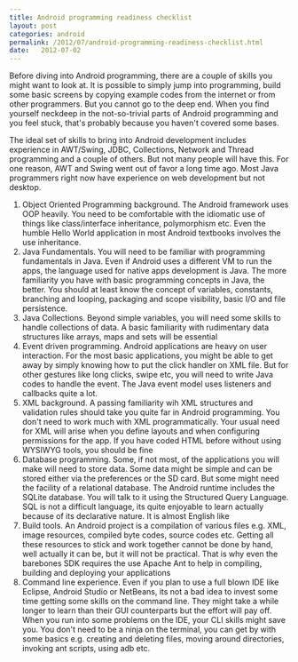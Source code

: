 ```yaml
---
title: Android programming readiness checklist
layout: post
categories: android
permalink: /2012/07/android-programming-readiness-checklist.html 
date:   2012-07-02 
---
```


Before diving into Android programming, there are a couple of skills you might want to look at. It is possible to simply jump into programming, build some basic screens by copying example codes from the internet or from other programmers. But you cannot go to the deep end. When you find yourself neckdeep in the not-so-trivial parts of Android programming and you feel stuck, that's probably because you haven't covered some bases.

The ideal set of skills to bring into Android development includes experience in AWT/Swing, JDBC, Collections, Network and Thread programming and a couple of others. But not many people will have this. For one reason, AWT and Swing went out of favor a long time ago. Most Java programmers right now have experience on web development but not desktop.

1. Object Oriented Programming background. The Android framework uses OOP heavily. You need to be comfortable with the idiomatic use of things like class/interface inheritance, polymorphism etc. Even the humble Hello World application in most Android textbooks involves the use inheritance.
2. Java Fundamentals. You will need to be familiar with programming fundamentals in Java. Even if Android uses a different VM to run the apps, the language used for native apps development is Java. The more familiarity you have with basic programming concepts in Java, the better. You should at least know the concept of variables, constants, branching and looping, packaging and scope visibility, basic I/O and file persistence.
3. Java Collections. Beyond simple variables, you will need some skills to handle collections of data. A basic familiarity with rudimentary data structures like arrays, maps and sets will be essential
4. Event driven programming. Android applications are heavy on user interaction. For the most basic applications, you might be able to get away by simply knowing how to put the click handler on XML file. But for other gestures like long clicks, swipe etc, you will need to write Java codes to handle the event. The Java event model uses listeners and callbacks quite a lot.
5. XML background. A passing familiarity wih XML structures and validation rules should take you quite far in Android programming. You don't need to work much with XML programmatically. Your usual need for XML will arise when you define layouts and when configuring permissions for the app. If you have coded HTML before without using WYSIWYG tools, you should be fine
6. Database programming. Some, if not most, of the applications you will make will need to store data. Some data might be simple and can be stored either via the preferences or the SD card. But some might need the facility of a relational database. The Android runtime includes the SQLite database. You will talk to it using the Structured Query Language. SQL is not a difficult language, its quite enjoyable to learn actually because of its declarative nature. It is almost English like
7. Build tools. An Android project is a compilation of various files e.g. XML, image resources, compiled byte codes, source codes etc. Getting all these resources to stick and work together cannot be done by hand, well actually it can be, but it will not be practical. That is why even the barebones SDK requires the use Apache Ant to help in compiling, building and deploying your applications
8. Command line experience. Even if you plan to use a full blown IDE like Eclipse, Android Studio or NetBeans, its not a bad idea to invest some time getting some skills on the command line. They might take a while longer to learn than their GUI counterparts but the effort will pay off. When you run into some problems on the IDE, your CLI skills might save you. You don't need to be a ninja on the terminal, you can get by with some basics e.g. creating and deleting files, moving around directories, invoking ant scripts, using adb etc.
 